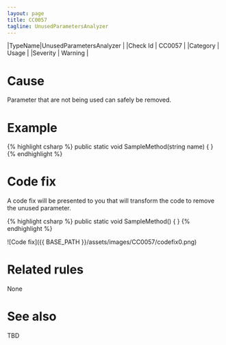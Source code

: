 ```yaml
---
layout: page
title: CC0057
tagline: UnusedParametersAnalyzer
---
```


|TypeName|UnusedParametersAnalyzer |
|Check Id | CC0057 |
|Category | Usage |
|Severity | Warning |

# Cause

Parameter that are not being used can safely be removed.

# Example

{% highlight csharp %}
public static void SampleMethod(string name)
{
}
{% endhighlight %}

# Code fix

A code fix will be presented to you that will transform the code to remove the unused parameter.

{% highlight csharp %}
public static void SampleMethod()
{
}
{% endhighlight %}

![Code fix]({{ BASE_PATH }}/assets/images/CC0057/codefix0.png)

# Related rules

None

# See also

TBD